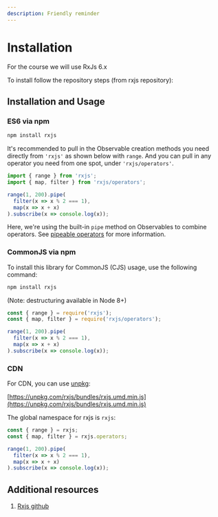 ```yaml
---
description: Friendly reminder
---
```


# Installation

For the course we will use RxJs 6.x

To install follow the repository steps \(from rxjs repository\):

## Installation and Usage

### ES6 via npm

```bash
npm install rxjs
```

It's recommended to pull in the Observable creation methods you need directly from `'rxjs'` as shown below with `range`. And you can pull in any operator you need from one spot, under `'rxjs/operators'`.

```javascript
import { range } from 'rxjs';
import { map, filter } from 'rxjs/operators';

range(1, 200).pipe(
  filter(x => x % 2 === 1),
  map(x => x + x)
).subscribe(x => console.log(x));
```

Here, we're using the built-in `pipe` method on Observables to combine operators. See [pipeable operators](https://github.com/ReactiveX/rxjs/blob/master/doc/pipeable-operators.md) for more information.

### CommonJS via npm

To install this library for CommonJS \(CJS\) usage, use the following command:

```bash
npm install rxjs
```

\(Note: destructuring available in Node 8+\)

```javascript
const { range } = require('rxjs');
const { map, filter } = require('rxjs/operators');

range(1, 200).pipe(
  filter(x => x % 2 === 1),
  map(x => x + x)
).subscribe(x => console.log(x));
```

### CDN

For CDN, you can use [unpkg](https://unpkg.com/):

[https://unpkg.com/rxjs/bundles/rxjs.umd.min.js](https://unpkg.com/rxjs/bundles/rxjs.umd.min.js)

The global namespace for rxjs is `rxjs`:

```javascript
const { range } = rxjs;
const { map, filter } = rxjs.operators;

range(1, 200).pipe(
  filter(x => x % 2 === 1),
  map(x => x + x)
).subscribe(x => console.log(x));
```

## Additional resources

1. [Rxjs github](https://github.com/ReactiveX/rxjs/tree/6.x)

